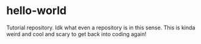 # hello-world
Tutorial repository. Idk what even a repository is in this sense.
This is kinda weird and cool and scary to get back into coding again!
